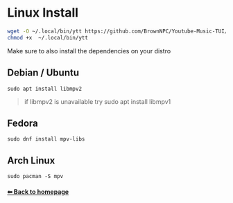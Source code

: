 # Linux Install

```bash
wget -O ~/.local/bin/ytt https://github.com/BrownNPC/Youtube-Music-TUI/releases/latest/download/ytt-linux
chmod +x  ~/.local/bin/ytt
```
Make sure to also install the dependencies on your distro

## Debian / Ubuntu
```
sudo apt install libmpv2
```
> if libmpv2 is unavailable try sudo apt install libmpv1
## Fedora
```
sudo dnf install mpv-libs
```
## Arch Linux
```
sudo pacman -S mpv
```

#### [⬅ Back to homepage](https://github.com/BrownNPC/Youtube-Music-TUI/?tab=readme-ov-file#features-)